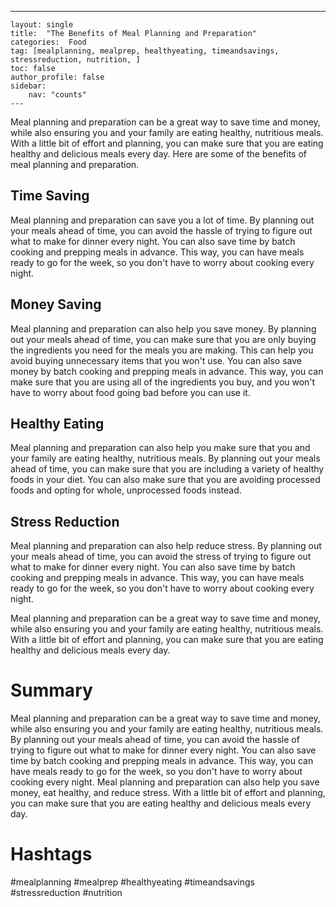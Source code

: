 ---
    layout: single
    title:  "The Benefits of Meal Planning and Preparation"
    categories:  Food
    tag: [mealplanning, mealprep, healthyeating, timeandsavings, stressreduction, nutrition, ]
    toc: false
    author_profile: false
    sidebar:
        nav: "counts"
    ---
    
Meal planning and preparation can be a great way to save time and money, while also ensuring you and your family are eating healthy, nutritious meals. With a little bit of effort and planning, you can make sure that you are eating healthy and delicious meals every day. Here are some of the benefits of meal planning and preparation.

## **Time Saving**

Meal planning and preparation can save you a lot of time. By planning out your meals ahead of time, you can avoid the hassle of trying to figure out what to make for dinner every night. You can also save time by batch cooking and prepping meals in advance. This way, you can have meals ready to go for the week, so you don't have to worry about cooking every night.

## **Money Saving**

Meal planning and preparation can also help you save money. By planning out your meals ahead of time, you can make sure that you are only buying the ingredients you need for the meals you are making. This can help you avoid buying unnecessary items that you won't use. You can also save money by batch cooking and prepping meals in advance. This way, you can make sure that you are using all of the ingredients you buy, and you won't have to worry about food going bad before you can use it.

## **Healthy Eating**

Meal planning and preparation can also help you make sure that you and your family are eating healthy, nutritious meals. By planning out your meals ahead of time, you can make sure that you are including a variety of healthy foods in your diet. You can also make sure that you are avoiding processed foods and opting for whole, unprocessed foods instead.

## **Stress Reduction**

Meal planning and preparation can also help reduce stress. By planning out your meals ahead of time, you can avoid the stress of trying to figure out what to make for dinner every night. You can also save time by batch cooking and prepping meals in advance. This way, you can have meals ready to go for the week, so you don't have to worry about cooking every night.

Meal planning and preparation can be a great way to save time and money, while also ensuring you and your family are eating healthy, nutritious meals. With a little bit of effort and planning, you can make sure that you are eating healthy and delicious meals every day.

# Summary
Meal planning and preparation can be a great way to save time and money, while also ensuring you and your family are eating healthy, nutritious meals. By planning out your meals ahead of time, you can avoid the hassle of trying to figure out what to make for dinner every night. You can also save time by batch cooking and prepping meals in advance. This way, you can have meals ready to go for the week, so you don't have to worry about cooking every night. Meal planning and preparation can also help you save money, eat healthy, and reduce stress. With a little bit of effort and planning, you can make sure that you are eating healthy and delicious meals every day. 

# Hashtags
#mealplanning #mealprep #healthyeating #timeandsavings #stressreduction #nutrition